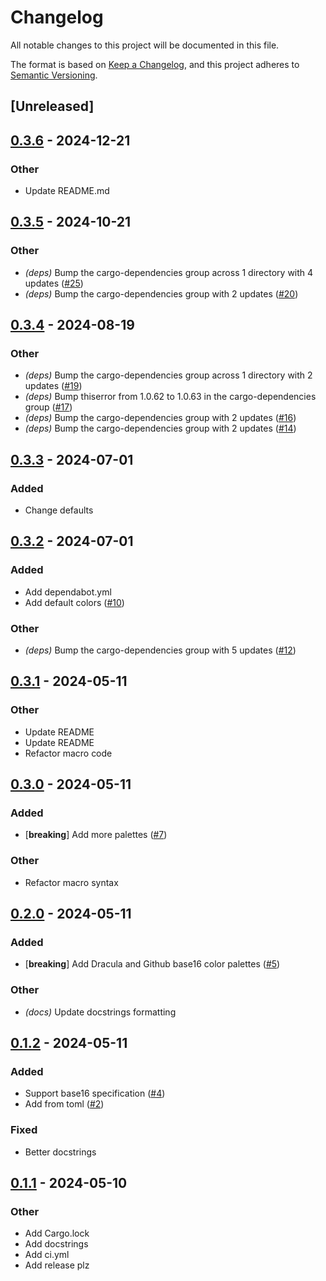 # Changelog
All notable changes to this project will be documented in this file.

The format is based on [Keep a Changelog](https://keepachangelog.com/en/1.0.0/),
and this project adheres to [Semantic Versioning](https://semver.org/spec/v2.0.0.html).

## [Unreleased]

## [0.3.6](https://github.com/kdheepak/ratatui-base16/compare/v0.3.5...v0.3.6) - 2024-12-21

### Other

- Update README.md

## [0.3.5](https://github.com/kdheepak/ratatui-base16/compare/v0.3.4...v0.3.5) - 2024-10-21

### Other

- *(deps)* Bump the cargo-dependencies group across 1 directory with 4 updates ([#25](https://github.com/kdheepak/ratatui-base16/pull/25))
- *(deps)* Bump the cargo-dependencies group with 2 updates ([#20](https://github.com/kdheepak/ratatui-base16/pull/20))

## [0.3.4](https://github.com/kdheepak/ratatui-base16/compare/v0.3.3...v0.3.4) - 2024-08-19

### Other
- *(deps)* Bump the cargo-dependencies group across 1 directory with 2 updates ([#19](https://github.com/kdheepak/ratatui-base16/pull/19))
- *(deps)* Bump thiserror from 1.0.62 to 1.0.63 in the cargo-dependencies group ([#17](https://github.com/kdheepak/ratatui-base16/pull/17))
- *(deps)* Bump the cargo-dependencies group with 2 updates ([#16](https://github.com/kdheepak/ratatui-base16/pull/16))
- *(deps)* Bump the cargo-dependencies group with 2 updates ([#14](https://github.com/kdheepak/ratatui-base16/pull/14))

## [0.3.3](https://github.com/kdheepak/ratatui-base16/compare/v0.3.2...v0.3.3) - 2024-07-01

### Added
- Change defaults

## [0.3.2](https://github.com/kdheepak/ratatui-base16/compare/v0.3.1...v0.3.2) - 2024-07-01

### Added
- Add dependabot.yml
- Add default colors ([#10](https://github.com/kdheepak/ratatui-base16/pull/10))

### Other
- *(deps)* Bump the cargo-dependencies group with 5 updates ([#12](https://github.com/kdheepak/ratatui-base16/pull/12))

## [0.3.1](https://github.com/kdheepak/ratatui-base16/compare/v0.3.0...v0.3.1) - 2024-05-11

### Other
- Update README
- Update README
- Refactor macro code

## [0.3.0](https://github.com/kdheepak/ratatui-base16/compare/v0.2.0...v0.3.0) - 2024-05-11

### Added
- [**breaking**] Add more palettes ([#7](https://github.com/kdheepak/ratatui-base16/pull/7))

### Other
- Refactor macro syntax

## [0.2.0](https://github.com/kdheepak/ratatui-base16/compare/v0.1.2...v0.2.0) - 2024-05-11

### Added
- [**breaking**] Add Dracula and Github base16 color palettes ([#5](https://github.com/kdheepak/ratatui-base16/pull/5))

### Other
- *(docs)* Update docstrings formatting

## [0.1.2](https://github.com/kdheepak/ratatui-base16/compare/v0.1.1...v0.1.2) - 2024-05-11

### Added
- Support base16 specification ([#4](https://github.com/kdheepak/ratatui-base16/pull/4))
- Add from toml ([#2](https://github.com/kdheepak/ratatui-base16/pull/2))

### Fixed
- Better docstrings

## [0.1.1](https://github.com/kdheepak/ratatui-base16/compare/v0.1.0...v0.1.1) - 2024-05-10

### Other
- Add Cargo.lock
- Add docstrings
- Add ci.yml
- Add release plz
